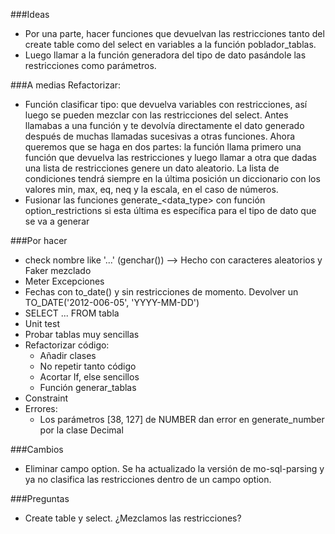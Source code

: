 ###Ideas
- Por una parte, hacer funciones que devuelvan las restricciones tanto del create 
table como del select en variables a la función poblador_tablas.
- Luego llamar a la función generadora del tipo de dato pasándole las restricciones
como parámetros.

###A medias
Refactorizar: 
- Función clasificar tipo: que devuelva variables con restricciones, así luego
se pueden mezclar con las restricciones del select. Antes llamabas a una función y 
te devolvía directamente el dato generado después de muchas llamadas sucesivas a 
otras funciones. Ahora queremos que se haga en dos partes: la función llama primero 
una función que devuelva las restricciones y luego llamar a otra que dadas una lista de
restricciones genere un dato aleatorio. La lista de condiciones tendrá siempre en la última
posición un diccionario con los valores min, max, eq, neq y la escala, en el caso de números.
- Fusionar las funciones generate_<data_type> con función option_restrictions si 
esta última es específica para el tipo de dato que se va a generar

###Por hacer
- check nombre like '...' (genchar())  --> Hecho con caracteres aleatorios y Faker mezclado
- Meter Excepciones
- Fechas con to_date() y sin restricciones de momento. Devolver un TO_DATE('2012-006-05', 'YYYY-MM-DD')
- SELECT ... FROM tabla
- Unit test
- Probar tablas muy sencillas
- Refactorizar código:
  - Añadir clases
  - No repetir tanto código
  - Acortar If, else sencillos
  - Función generar_tablas
- Constraint
- Errores:
  -  Los parámetros [38, 127] de NUMBER dan error en generate_number por la clase Decimal

###Cambios
- Eliminar campo option. Se ha actualizado la versión de mo-sql-parsing y ya
no clasifica las restricciones dentro de un campo option.

###Preguntas
- Create table y select. ¿Mezclamos las restricciones?

